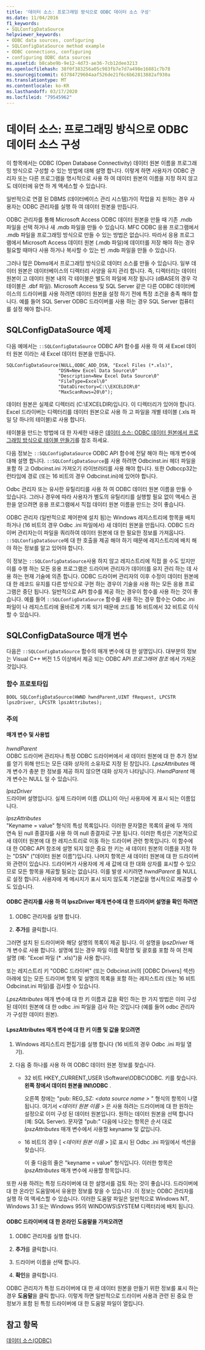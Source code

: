 ```yaml
---
title: '데이터 소스: 프로그래밍 방식으로 ODBC 데이터 소스 구성'
ms.date: 11/04/2016
f1_keywords:
- SQLConfigDataSource
helpviewer_keywords:
- ODBC data sources, configuring
- SQLConfigDataSource method example
- ODBC connections, configuring
- configuring ODBC data sources
ms.assetid: b8cabe9b-9e12-4d73-ae36-7cb12dee3213
ms.openlocfilehash: 38f0f383256a05c983fb7e7d7a498e16881c7b78
ms.sourcegitcommit: 63784729604aaf526de21f6c6b62813882af930a
ms.translationtype: MT
ms.contentlocale: ko-KR
ms.lasthandoff: 03/17/2020
ms.locfileid: "79545962"
---
```

# <a name="data-source-programmatically-configuring-an-odbc-data-source"></a>데이터 소스: 프로그래밍 방식으로 ODBC 데이터 소스 구성

이 항목에서는 ODBC (Open Database Connectivity) 데이터 원본 이름을 프로그래밍 방식으로 구성할 수 있는 방법에 대해 설명 합니다. 이렇게 하면 사용자가 ODBC 관리자 또는 다른 프로그램을 명시적으로 사용 하 여 데이터 원본의 이름을 지정 하지 않고도 데이터에 유연 하 게 액세스할 수 있습니다.

일반적으로 연결 된 DBMS (데이터베이스 관리 시스템)가이 작업을 지 원하는 경우 사용자는 ODBC 관리자를 실행 하 여 데이터 원본을 만듭니다.

ODBC 관리자를 통해 Microsoft Access ODBC 데이터 원본을 만들 때 기존 .mdb 파일을 선택 하거나 새 .mdb 파일을 만들 수 있습니다. MFC ODBC 응용 프로그램에서 .mdb 파일을 프로그래밍 방식으로 만들 수 있는 방법은 없습니다. 따라서 응용 프로그램에서 Microsoft Access 데이터 원본 (.mdb 파일)에 데이터를 저장 해야 하는 경우 필요할 때마다 사용 하거나 복사할 수 있는 빈 .mdb 파일을 만들 수 있습니다.

그러나 많은 Dbms에서 프로그래밍 방식으로 데이터 소스를 만들 수 있습니다. 일부 데이터 원본은 데이터베이스의 디렉터리 사양을 유지 관리 합니다. 즉, 디렉터리는 데이터 원본이 고 데이터 원본 내의 각 테이블은 별도의 파일에 저장 됩니다 (dBASE의 경우 각 테이블은 .dbf 파일). Microsoft Access 및 SQL Server 같은 다른 ODBC 데이터베이스의 드라이버를 사용 하려면 데이터 원본을 설정 하기 전에 특정 조건을 충족 해야 합니다. 예를 들어 SQL Server ODBC 드라이버를 사용 하는 경우 SQL Server 컴퓨터를 설정 해야 합니다.

##  <a name="sqlconfigdatasource-example"></a><a name="_core_sqlconfigdatasource_example"></a>SQLConfigDataSource 예제

다음 예에서는 `::SQLConfigDataSource` ODBC API 함수를 사용 하 여 새 Excel 데이터 원본 이라는 새 Excel 데이터 원본을 만듭니다.

```
SQLConfigDataSource(NULL,ODBC_ADD_DSN, "Excel Files (*.xls)",
                   "DSN=New Excel Data Source\0"
                   "Description=New Excel Data Source\0"
                   "FileType=Excel\0"
                   "DataDirectory=C:\\EXCELDIR\0"
                   "MaxScanRows=20\0");
```

데이터 원본은 실제로 디렉터리 (C:\EXCELDIR)입니다. 이 디렉터리가 있어야 합니다. Excel 드라이버는 디렉터리를 데이터 원본으로 사용 하 고 파일을 개별 테이블 (.xls 파일 당 하나의 테이블)로 사용 합니다.

테이블을 만드는 방법에 대 한 자세한 내용은 [데이터 소스: ODBC 데이터 원본에서 프로그래밍 방식으로 테이블 만들기](../../data/odbc/data-source-programmatically-creating-a-table-in-an-odbc-data-source.md)를 참조 하세요.

다음 정보는 `::SQLConfigDataSource` ODBC API 함수에 전달 해야 하는 매개 변수에 대해 설명 합니다. `::SQLConfigDataSource`를 사용 하려면 Odbcinst.ini 헤더 파일을 포함 하 고 Odbcinst.ini 가져오기 라이브러리를 사용 해야 합니다. 또한 Odbccp32는 런타임에 경로 (또는 16 비트의 경우 Odbcinst.ini)에 있어야 합니다.

Odbc 관리자 또는 유사한 유틸리티를 사용 하 여 ODBC 데이터 원본 이름을 만들 수 있습니다. 그러나 경우에 따라 사용자가 별도의 유틸리티를 실행할 필요 없이 액세스 권한을 얻으려면 응용 프로그램에서 직접 데이터 원본 이름을 만드는 것이 좋습니다.

ODBC 관리자 (일반적으로 제어판에 설치 됨)는 Windows 레지스트리에 항목을 배치 하거나 (16 비트의 경우 Odbc .ini 파일에서) 새 데이터 원본을 만듭니다. ODBC 드라이버 관리자는이 파일을 쿼리하여 데이터 원본에 대 한 필요한 정보를 가져옵니다. `::SQLConfigDataSource`에 대 한 호출을 제공 해야 하기 때문에 레지스트리에 배치 해야 하는 정보를 알고 있어야 합니다.

이 정보는 `::SQLConfigDataSource`사용 하지 않고 레지스트리에 직접 쓸 수도 있지만이를 수행 하는 모든 응용 프로그램은 드라이버 관리자가 데이터를 유지 관리 하는 데 사용 하는 현재 기술에 의존 합니다. ODBC 드라이버 관리자의 이후 수정이 데이터 원본에 대 한 레코드 유지를 다른 방식으로 구현 하는 경우이 기술을 사용 하는 모든 응용 프로그램은 중단 됩니다. 일반적으로 API 함수를 제공 하는 경우이 함수를 사용 하는 것이 좋습니다. 예를 들어 `::SQLConfigDataSource` 함수를 사용 하는 경우 함수는 Odbc .ini 파일이 나 레지스트리에 올바르게 기록 되기 때문에 코드를 16 비트에서 32 비트로 이식할 수 있습니다.

##  <a name="sqlconfigdatasource-parameters"></a><a name="_core_sqlconfigdatasource_parameters"></a>SQLConfigDataSource 매개 변수

다음은 `::SQLConfigDataSource` 함수의 매개 변수에 대 한 설명입니다. 대부분의 정보는 Visual C++ 버전 1.5 이상에서 제공 되는 ODBC API *프로그래머 참조* 에서 가져온 것입니다.

###  <a name="function-prototype"></a><a name="_core_function_prototype"></a>함수 프로토타입

```
BOOL SQLConfigDataSource(HWND hwndParent,UINT fRequest, LPCSTR lpszDriver, LPCSTR lpszAttributes);
```

### <a name="remarks"></a>주의

####  <a name="parameters-and-usage"></a><a name="_core_parameters_and_usage"></a>매개 변수 및 사용법

*hwndParent*<br/>
ODBC 드라이버 관리자나 특정 ODBC 드라이버에서 새 데이터 원본에 대 한 추가 정보를 얻기 위해 만드는 모든 대화 상자의 소유자로 지정 된 창입니다. *LpszAttributes* 매개 변수가 충분 한 정보를 제공 하지 않으면 대화 상자가 나타납니다. *HwndParent* 매개 변수는 NULL 일 수 있습니다.

*lpszDriver*<br/>
드라이버 설명입니다. 실제 드라이버 이름 (DLL)이 아닌 사용자에 게 표시 되는 이름입니다.

*lpszAttributes*<br/>
"Keyname = value" 형식의 특성 목록입니다. 이러한 문자열은 목록의 끝에 두 개의 연속 된 null 종결자를 사용 하 여 null 종결자로 구분 됩니다. 이러한 특성은 기본적으로 새 데이터 원본에 대 한 레지스트리로 이동 하는 드라이버 관련 항목입니다. 이 함수에 대 한 ODBC API 참조에 설명 되지 않은 중요 한 키는 새 데이터 원본의 이름을 지정 하는 "DSN" ("데이터 원본 이름")입니다. 나머지 항목은 새 데이터 원본에 대 한 드라이버와 관련이 있습니다. 드라이버가 사용자에 게 새 값에 대 한 대화 상자를 표시할 수 있으므로 모든 항목을 제공할 필요는 없습니다. 이를 발생 시키려면 *hwndParent* 를 NULL로 설정 합니다. 사용자에 게 메시지가 표시 되지 않도록 기본값을 명시적으로 제공할 수도 있습니다.

#### <a name="to-determine-the-description-of-a-driver-for-the-lpszdriver-parameter-using-odbc-administrator"></a>ODBC 관리자를 사용 하 여 lpszDriver 매개 변수에 대 한 드라이버 설명을 확인 하려면

1. ODBC 관리자를 실행 합니다.

1. **추가**를 클릭합니다.

그러면 설치 된 드라이버와 해당 설명의 목록이 제공 됩니다. 이 설명을 *lpszDriver* 매개 변수로 사용 합니다. 설명에 있는 경우 파일 이름 확장명 및 괄호를 포함 하 여 전체 설명 (예: "Excel 파일 (* .xls)")을 사용 합니다.

또는 레지스트리 키 "ODBC 드라이버" (또는 Odbcinst.ini의 [ODBC Drivers] 섹션) 아래에 있는 모든 드라이버 항목 및 설명의 목록을 포함 하는 레지스트리 (또는 16 비트 Odbcinst.ini 파일)를 검사할 수 있습니다.

*LpszAttributes* 매개 변수에 대 한 키 이름과 값을 확인 하는 한 가지 방법은 이미 구성 된 데이터 원본에 대 한 odbc .ini 파일을 검사 하는 것입니다 (예를 들어 odbc 관리자가 구성한 데이터 원본).

#### <a name="to-find-keynames-and-values-for-the-lpszattributes-parameter"></a>LpszAttributes 매개 변수에 대 한 키 이름 및 값을 찾으려면

1. Windows 레지스트리 편집기를 실행 합니다 (16 비트의 경우 Odbc .ini 파일 열기).

1. 다음 중 하나를 사용 하 여 ODBC 데이터 원본 정보를 찾습니다.

   - 32 비트 HKEY_CURRENT_USER \Software\ODBC\ODBC. 키를 찾습니다.  **왼쪽 창에서 데이터 원본을 INI\ODBC** .

      오른쪽 창에는 "pub: REG_SZ: *\<data source name >* " 형식의 항목이 나열 됩니다. 여기서 *\<데이터 원본 이름 >* 은 사용 하려는 드라이버에 대 한 원하는 설정으로 이미 구성 된 데이터 원본입니다. 원하는 데이터 원본을 선택 합니다 (예: SQL Server). 문자열 "pub:" 다음에 나오는 항목은 순서 대로 *lpszAttributes* 매개 변수에서 사용할 keyname 및 값입니다.

   - 16 비트의 경우 [ *\<데이터 원본 이름 >* ]로 표시 된 Odbc .ini 파일에서 섹션을 찾습니다.

      이 줄 다음의 줄은 "keyname = value" 형식입니다. 이러한 항목은 *lpszAttributes* 매개 변수에 사용할 항목입니다.

또한 사용 하려는 특정 드라이버에 대 한 설명서를 검토 하는 것이 좋습니다. 드라이버에 대 한 온라인 도움말에서 유용한 정보를 찾을 수 있습니다 .이 정보는 ODBC 관리자를 실행 하 여 액세스할 수 있습니다. 이러한 도움말 파일은 일반적으로 Windows NT, Windows 3.1 또는 Windows 95의 WINDOWS\SYSTEM 디렉터리에 배치 됩니다.

#### <a name="to-obtain-online-help-for-your-odbc-driver"></a>ODBC 드라이버에 대 한 온라인 도움말을 가져오려면

1. ODBC 관리자를 실행 합니다.

1. **추가**를 클릭합니다.

1. 드라이버 이름을 선택 합니다.

1. **확인**을 클릭합니다.

ODBC 관리자가 특정 드라이버에 대 한 새 데이터 원본을 만들기 위한 정보를 표시 하는 경우 **도움말**을 클릭 합니다. 이렇게 하면 일반적으로 드라이버 사용과 관련 된 중요 한 정보가 포함 된 특정 드라이버에 대 한 도움말 파일이 열립니다.

## <a name="see-also"></a>참고 항목

[데이터 소스(ODBC)](../../data/odbc/data-source-odbc.md)
